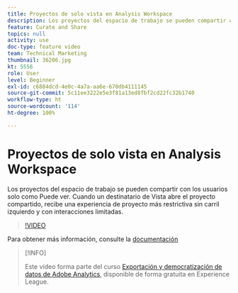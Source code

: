 ```yaml
---
title: Proyectos de solo vista en Analysis Workspace
description: Los proyectos del espacio de trabajo se pueden compartir con los usuarios solo como Puede ver. Cuando un destinatario de Vista abre el proyecto compartido, recibe una experiencia de proyecto más restrictiva sin carril izquierdo y con interacciones limitadas.
feature: Curate and Share
topics: null
activity: use
doc-type: feature video
team: Technical Marketing
thumbnail: 36206.jpg
kt: 5556
role: User
level: Beginner
exl-id: c6884dcd-4e0c-4a7a-aa6e-670db4111145
source-git-commit: 5c11ee3222e5e3f81a13ed8fbf2cd22fc32b1740
workflow-type: ht
source-wordcount: '114'
ht-degree: 100%

---
```


# Proyectos de solo vista en Analysis Workspace

Los proyectos del espacio de trabajo se pueden compartir con los usuarios solo como Puede ver. Cuando un destinatario de Vista abre el proyecto compartido, recibe una experiencia de proyecto más restrictiva sin carril izquierdo y con interacciones limitadas.

>[!VIDEO](https://video.tv.adobe.com/v/36206/?quality=12&learn=on)

Para obtener más información, consulte la [documentación](https://experienceleague.adobe.com/docs/analytics/analyze/analysis-workspace/curate-share/view-only-projects.html?lang=es)

>[!INFO]
>
> Este vídeo forma parte del curso [Exportación y democratización de datos de Adobe Analytics](https://experienceleague.adobe.com/?recommended=Analytics-A-1-2022.1.democratizing&amp;lang=es), disponible de forma gratuita en Experience League.